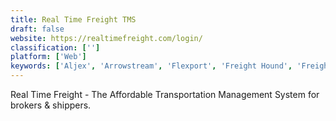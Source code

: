 ```yaml
---
title: Real Time Freight TMS
draft: false 
website: https://realtimefreight.com/login/
classification: ['']
platform: ['Web']
keywords: ['Aljex', 'Arrowstream', 'Flexport', 'Freight Hound', 'FreightDATA', 'FreightPOP', 'FreightRover', 'Freightview', 'GT Nexus', 'Linbis Logistic Software', 'LoadPilot', 'Logistically TMS', 'Logistream', 'Scope', 'ShipBob', 'ShipStation', 'Tailwind', 'WDX Freight Connect', 'Xeneta', 'pulseTMS']
---
```

Real Time Freight - The Affordable Transportation Management System for brokers & shippers.